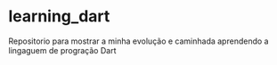 # learning_dart
Repositorio para mostrar a minha evolução e caminhada aprendendo a lingaguem de progração Dart
